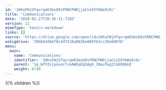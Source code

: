 ```yaml
---
id: '1HhuFWjUfqvrqm63msQ9sFRNCPWDjjaCniEXYbWa9cDc'
title: 'Communications'
date: '2020-02-27T20:36:31.710Z'
version: 22
mimeType: 'text/x-markdown'
links: []
source: 'https://drive.google.com/open?id=1HhuFWjUfqvrqm63msQ9sFRNCPWDjjaCniEXYbWa9cDc'
wikigdrive: '39bb83db6f8c4d7510a0836e889fb3cc29e60870'
menu:
  main:
    name: 'Communications'
    identifier: '1HhuFWjUfqvrqm63msQ9sFRNCPWDjjaCniEXYbWa9cDc'
    parent: '1q_bPYZvlpavocfvkAWQaDq5Ag8_JBauTwq2lb89QbkE'
    weight: 6740
---
```









{{% children %}}




